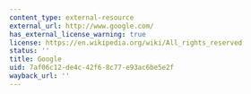 ```yaml
---
content_type: external-resource
external_url: http://www.google.com/
has_external_license_warning: true
license: https://en.wikipedia.org/wiki/All_rights_reserved
status: ''
title: Google
uid: 7af06c12-de4c-42f6-8c77-e93ac6be5e2f
wayback_url: ''
---
```

